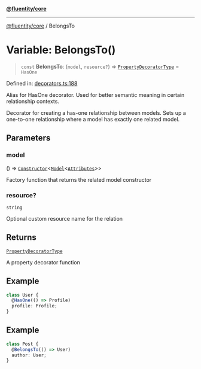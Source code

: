 [**@fluentity/core**](../README.md)

***

[@fluentity/core](../globals.md) / BelongsTo

# Variable: BelongsTo()

> `const` **BelongsTo**: (`model`, `resource?`) => [`PropertyDecoratorType`](../type-aliases/PropertyDecoratorType.md) = `HasOne`

Defined in: [decorators.ts:188](https://github.com/cedricpierre/fluentity-core/blob/3fe6c86a18154ac4efbce09906962ec5c54c4879/src/decorators.ts#L188)

Alias for HasOne decorator.
Used for better semantic meaning in certain relationship contexts.

Decorator for creating a has-one relationship between models.
Sets up a one-to-one relationship where a model has exactly one related model.

## Parameters

### model

() => [`Constructor`](../type-aliases/Constructor.md)\<[`Model`](../classes/Model.md)\<[`Attributes`](../interfaces/Attributes.md)\>\>

Factory function that returns the related model constructor

### resource?

`string`

Optional custom resource name for the relation

## Returns

[`PropertyDecoratorType`](../type-aliases/PropertyDecoratorType.md)

A property decorator function

## Example

```typescript
class User {
  @HasOne(() => Profile)
  profile: Profile;
}
```

## Example

```typescript
class Post {
  @BelongsTo(() => User)
  author: User;
}
```
